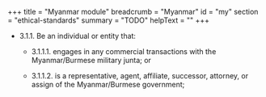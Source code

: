 +++
title = "Myanmar module"
breadcrumb = "Myanmar"
id = "my"
section = "ethical-standards"
summary = "TODO"
helpText = ""
+++

- 3.1.1. Be an individual or entity that:

  - 3.1.1.1.  engages in any commercial transactions with the Myanmar/Burmese military junta; or

  - 3.1.1.2.  is a representative, agent, affiliate, successor, attorney, or assign of the Myanmar/Burmese government;
